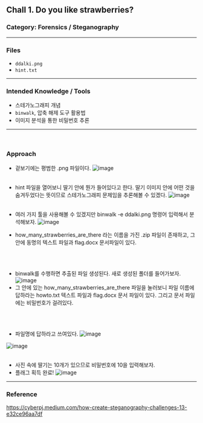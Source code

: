 ## Chall 1. Do you like strawberries? 

###  Category: Forensics / Steganography  
---
### Files

- `ddalki.png`  
- `hint.txt`

---

### Intended Knowledge / Tools

- 스테가노그래피 개념  
- `binwalk`, 압축 해제 도구 활용법  
- 이미지 분석을 통한 비밀번호 추론

---
<br/>

### Approach
- 겉보기에는 평범한 .png 파일이다. 
![image](https://github.com/user-attachments/assets/ba411a06-5e7b-468c-9072-97c25e3ad285)
<br/><br/>

- hint 파일을 열어보니 딸기 안에 뭔가 들어있다고 한다. 딸기 이미지 안에 어떤 것을 숨겨두었다는 뜻이므로 스테가노그래피 문제임을 추론해볼 수 있겠다. 
![image](https://github.com/user-attachments/assets/8b6da111-a533-4a49-8ae1-6cad61e3c69a)
<br/><br/>

- 여러 가지 툴을 사용해볼 수 있겠지만 binwalk -e ddalki.png 명령어 입력해서 분석해보자. 
![image](https://github.com/user-attachments/assets/8946e873-d84c-4626-b4c1-e75169da6867)

- how_many_strawberries_are_there 라는 이름을 가진 .zip 파일이 존재하고, 그 안에 동명의 텍스트 파일과 flag.docx 문서파일이 있다.  

<br/><br/>

- binwalk를 수행하면 추출된 파일 생성된다. 새로 생성된 폴더를 들어가보자. 
![image](https://github.com/user-attachments/assets/a3423863-ab88-4dae-b1d6-21126689fbba)
- 그 안에 있는 how_many_strawberries_are_there 파일을 눌러보니 파일 이름에 답하라는 howto.txt 텍스트 파일과 flag.docx 문서 파일이 있다. 그리고 문서 파일에는 비밀번호가 걸려있다.

<br/><br/>

- 파일명에 답하라고 쓰여있다. 
![image](https://github.com/user-attachments/assets/21884313-5030-4683-b2c4-f87866a92be4)

![image](https://github.com/user-attachments/assets/8f595cdc-e331-42ec-ad95-785049dc5f4d)
<br/><br/>

-  사진 속에 딸기는 10개가 있으므로 비밀번호에 10을 입력해보자.
-  플래그 획득 완료!
![image](https://github.com/user-attachments/assets/ca80828c-a271-4bbb-85b5-c405aa272e95)

---
### Reference 
https://cyberpj.medium.com/how-create-steganography-challenges-13-e32ce96aa7df
